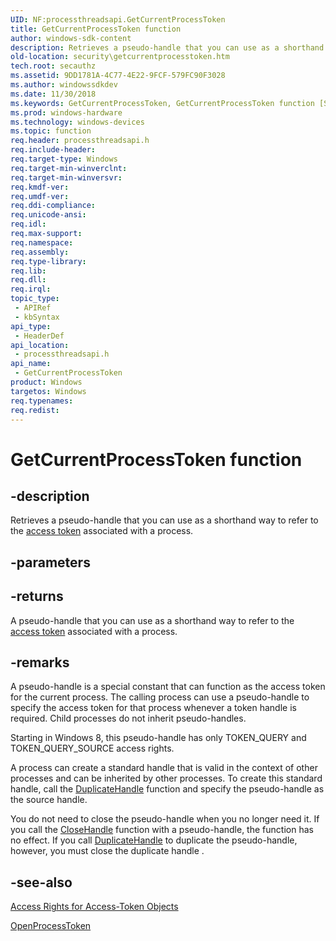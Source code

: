 ```yaml
---
UID: NF:processthreadsapi.GetCurrentProcessToken
title: GetCurrentProcessToken function
author: windows-sdk-content
description: Retrieves a pseudo-handle that you can use as a shorthand way to refer to the access token associated with a process.
old-location: security\getcurrentprocesstoken.htm
tech.root: secauthz
ms.assetid: 9DD1781A-4C77-4E22-9FCF-579FC90F3028
ms.author: windowssdkdev
ms.date: 11/30/2018
ms.keywords: GetCurrentProcessToken, GetCurrentProcessToken function [Security], processthreadsapi/GetCurrentProcessToken, security.getcurrentprocesstoken
ms.prod: windows-hardware
ms.technology: windows-devices
ms.topic: function
req.header: processthreadsapi.h
req.include-header: 
req.target-type: Windows
req.target-min-winverclnt: 
req.target-min-winversvr: 
req.kmdf-ver: 
req.umdf-ver: 
req.ddi-compliance: 
req.unicode-ansi: 
req.idl: 
req.max-support: 
req.namespace: 
req.assembly: 
req.type-library: 
req.lib: 
req.dll: 
req.irql: 
topic_type:
 - APIRef
 - kbSyntax
api_type:
 - HeaderDef
api_location:
 - processthreadsapi.h
api_name:
 - GetCurrentProcessToken
product: Windows
targetos: Windows
req.typenames: 
req.redist: 
---
```


# GetCurrentProcessToken function


## -description


Retrieves a pseudo-handle that you can use as a shorthand way to refer to the <a href="https://msdn.microsoft.com/0baaa937-f635-4500-8dcd-9dbbd6f4cd02">access token</a> associated with a process.


## -parameters






## -returns



A pseudo-handle that you can use as a shorthand way to refer to the <a href="https://msdn.microsoft.com/0baaa937-f635-4500-8dcd-9dbbd6f4cd02">access token</a> associated with a process.




## -remarks



A pseudo-handle is a special constant that can function as the access token for the current process.  The calling process can use a pseudo-handle to specify the access token for that process whenever a token handle is required.  Child processes do not inherit pseudo-handles.

Starting in Windows 8, this pseudo-handle has only TOKEN_QUERY and TOKEN_QUERY_SOURCE access rights. 


A process can create a standard handle that is valid in the context of other processes and can be inherited by other processes. To create this standard handle, call the <a href="https://msdn.microsoft.com/9c8da574-5bda-49f1-a6b6-c026639d6504">DuplicateHandle</a> function and specify the pseudo-handle as the source handle.

You do not need to close the pseudo-handle when you no longer need it. If you call the <a href="https://msdn.microsoft.com/9b84891d-62ca-4ddc-97b7-c4c79482abd9">CloseHandle</a> function with a pseudo-handle, the function has no effect. If you call <a href="https://msdn.microsoft.com/9c8da574-5bda-49f1-a6b6-c026639d6504">DuplicateHandle</a> to duplicate the pseudo-handle, however, you must close the duplicate handle .





## -see-also




<a href="https://msdn.microsoft.com/5f710fd8-33de-47c0-a8b2-baf3008c4ed7">Access Rights for Access-Token Objects</a>



<a href="https://msdn.microsoft.com/1e760ad8-7e46-4748-8c45-36ad8efe936a">OpenProcessToken</a>
 

 

